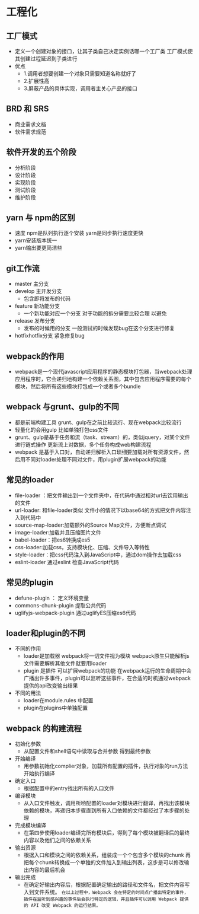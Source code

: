 # 工程化
## 工厂模式
- 定义一个创建对象的接口，让其子类自己决定实例话哪一个工厂类 工厂模式使其创建过程延迟到子类进行
- 优点
  - 1.调用者想要创建一个对象只需要知道名称就好了
  - 2.扩展性高
  - 3.屏蔽产品的具体实现，调用者主关心产品的接口
## BRD 和 SRS
- 商业需求文档
- 软件需求规范
## 软件开发的五个阶段
- 分析阶段
- 设计阶段
- 实现阶段
- 测试阶段
- 维护阶段
## yarn 与 npm的区别
  - 速度 npm是队列执行逐个安装 yarn是同步执行速度更快
  - yarn安装版本统一
  - yarn输出要更简洁些
## git工作流
  - master 主分支
  - develop 主开发分支
    - 包含即将发布的代码
  - feature 新功能分支 
    - 一个新功能对应一个分支 对于功能的拆分需要比较合理 以避免
  - release 发布分支 
    - 发布的时候用的分支 一般测试的时候发现bug在这个分支进行修复
  - hotfixhotfix分支 紧急修复bug
## webpack的作用
  - webpack是一个现代javascript应用程序的静态模块打包器，当webpack处理应用程序时，它会递归地构建一个依赖关系图，其中包含应用程序需要的每个模块，然后将所有这些模块打包成一个或者多个bundle
## webpack 与grunt、gulp的不同
  - 都是前端构建工具 grunt、gulp在之前比较流行、现在webpack比较流行
  - 轻量化的会用gulp 比如单独打包css文件
  - grunt、gulp是基于任务和流（task、stream）的，类似jquery，对某个文件进行链式操作 更新流上对数据，多个任务构成web构建流程
  - webpack 是基于入口对，自动递归解析入口琐细要加载对所有资源文件，然后用不同对loader处理不同对文件，用plugin扩展webpack的功能
## 常见的loader
  - file-loader ：把文件输出到一个文件夹中，在代码中通过相对url去饮用输出的文件
  - url-loader: 和file-loader类似 文件小的情况下以base64的方式把文件内容注入到代码中
  - source-map-loader:加载额外的Source Map文件，方便断点调试
  - image-loader:加载并且压缩图片文件
  - babel-loader：把es6转换成es5
  - css-loader:加载css，支持模块化、压缩、文件导入等特性
  - style-loader：把css代码注入到JavaScript中，通过dom操作去加载css
  - eslint-loader 通过eslint 检查JavaScript代码

## 常见的plugin 
  - defune-plugin ： 定义环境变量
  - commons-chunk-plugin 提取公共代码
  - uglifyjs-webpack-plugin 通过uglifyES压缩es6代码

## loader和plugin的不同
  - 不同的作用
    - loader是加载器 webpack将一切文件视为模块 webpack原生只能解析js文件需要解析其他文件就要用loader
    - plugin 是插件 可以扩展webpack的功能 在webpack运行的生命周期中会广播出许多事件，plugin可以监听这些事件，在合适的时机通过webpack提供的api改变输出结果
  - 不同的用法
    - loader在module.rules 中配置 
    - plugin在plugins中单独配置
## webpack 的构建流程
  - 初始化参数
    - 从配置文件和shell语句中读取与合并参数 得到最终参数
  - 开始编译
    - 用参数初始化complier对象，加载所有配置的插件，执行对象的run方法开始执行编译
  - 确定入口
    - 根据配置中的entry找出所有的入口文件
  - 编译模块
    -  从入口文件触发，调用所哟配置的loader对模块进行翻译，再找出该模块依赖的模块，再递归本步骤直到所有入口依赖的文件都经过了本步骤的处理
  - 完成模块编译
    - 在第四步使用loader编译完所有模块后，得到了每个模块被翻译后的最终内容以及他们之间的依赖关系
  - 输出资源
    - 根据入口和模块之间的依赖关系，组装成一个个包含多个模块的chunk 再把每个chunk转换成一个单独的文件加入到输出列表，这步是可以修改输出内容的最后机会
  - 输出完成
    - 在确定好输出内容后，根据配置确定输出的路径和文件名，把文件内容写入到文件系统。
`在以上过程中，Webpack 会在特定的时间点广播出特定的事件，插件在监听到感兴趣的事件后会执行特定的逻辑，并且插件可以调用 Webpack 提供的 API 改变 Webpack 的运行结果。`